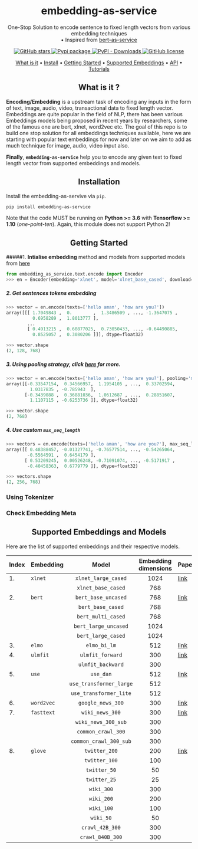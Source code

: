 <h1 align="center">embedding-as-service</h1>
<p align="center">One-Stop Solution to encode sentence to fixed length vectors from various embedding techniques 
<br>• Inspired from <a href="[https://github.com/hanxiao/bert-as-service](https://github.com/hanxiao/bert-as-service)"> bert-as-service</a> </p>
<p align="center">
  <a href="https://github.com/amansrivastava17/embedding-as-service/stargazers">
    <img src="https://img.shields.io/github/stars/amansrivastava17/embedding-as-service.svg?colorA=orange&colorB=orange&logo=github"
         alt="GitHub stars">
  </a>
  <a href="https://pypi.org/project/embedding-as-service/">
      <img src="https://img.shields.io/pypi/v/embedding-as-service?colorB=brightgreen" alt="Pypi package">
    </a>
  <a href="https://pypi.org/project/embedding-as-service/">
      <img alt="PyPI - Downloads" src="https://img.shields.io/pypi/dm/embedding-as-service">
  </a>
  <a href="https://github.com/amansrivastava/embedding-as-service/blob/master/LICENSE">
        <img src="https://img.shields.io/github/license/amansrivastava17/embedding-as-service.svg"
             alt="GitHub license">
  </a>
</p>

<p align="center">
 <a href="#what-is-it">What is it</a> •
  <a href="#install">Install</a> •
  <a href="#getting-started">Getting Started</a> •
  <a href="#supported-models">Supported Embeddings</a> •
  <a href="#server-and-client-api">API</a> •
  <a href="#book-tutorial">Tutorials</a>   
</p>

<h2 align="center">What is it ?</h3>

**Encoding/Embedding**  is a upstream task of encoding any inputs in the form of text, image, audio, video, transactional data to fixed length vector. Embeddings are quite popular in the field of NLP, there has been various Embeddings models being proposed in recent years by researchers, some of the famous one are bert, xlnet, word2vec etc. The goal of this repo is to build one stop solution for all embeddings techniques available, here we are starting with popular text embeddings for now and later on we aim  to add as much technique for image, audio, video input also.

**Finally**, **`embedding-as-service`** help you to encode any given text to fixed length vector from supported embeddings and models.

<h2 align="center">Installation</h2>

Install the embedding-as-servive via `pip`. 
```bash
pip install embedding-as-service 
```
Note that the code MUST be running on **Python >= 3.6** with **Tensorflow >= 1.10** (_one-point-ten_). Again, this module does not support Python 2!

<h2 align="center">Getting Started</h2>

#####1.  **Intialise embedding** method and models from supported models from <a href="#pooling strategy">here</a>
```python
from embedding_as_service.text.encode import Encoder
>>> en = Encoder(embedding='xlnet', model='xlnet_base_cased', download=True)
```
##### 2. Get sentences **tokens embedding**
```python 
>>> vector = en.encode(texts=['hello aman', 'how are you?'])
array([[[ 1.7049843 ,  0.        ,  1.3486509 , ..., -1.3647075 ,
          0.6958289 ,  1.8013777 ],
        ...
        [ 0.4913215 ,  0.60877025,  0.73050433, ..., -0.64490885,
          0.8525057 ,  0.3080206 ]]], dtype=float32)

>>> vector.shape
(2, 128, 768)
```
##### 3. Using **pooling strategy**, click <a href="#pooling strategy">here</a> for more.
```python
>>> vector = en.encode(texts=['hello aman', 'how are you?'], pooling='mean')
array([[-0.33547154,  0.34566957,  1.1954105 , ...,  0.33702594,
         1.0317835 , -0.785943  ],
       [-0.3439088 ,  0.36881036,  1.0612687 , ...,  0.28851607,
         1.1107115 , -0.6253736 ]], dtype=float32)

>>> vector.shape
(2, 768)
```
##### 4. Use **custom `max_seq_length`** 
```python
>>> vectors = en.encode(texts=['hello aman', 'how are you?'], max_seq_length=256)
array([[ 0.48388457, -0.01327741, -0.76577514, ..., -0.54265064,
        -0.5564591 ,  0.6454179 ],
       [ 0.53209245,  0.00526248, -0.71091074, ..., -0.5171917 ,
        -0.40458363,  0.6779779 ]], dtype=float32)

>>> vectors.shape
(2, 256, 768)
```
### Using Tokenizer

### Check Embedding Meta



<h2 align="center" href="#supported-models">Supported Embeddings and Models</h2>

Here are the list of supported embeddings and their respective models.

| Index |Embedding  | Model  | Embedding dimensions | Paper | 
|:--|:--|:--:|:--:|--|
|1. |`xlnet`  |`xlnet_large_cased`  | 1024| <a href="https://arxiv.org/abs/1906.08237"> link </a>|
||  |`xlnet_base_cased`  | 768| |
|2. |`bert`  |`bert_base_uncased`  | 768| <a href="https://arxiv.org/abs/1810.04805"> link </a>|
|||`bert_base_cased`  | 768| |
||  |`bert_multi_cased` | 768|| 
||  |`bert_large_uncased`  | 1024|| 
||  |`bert_large_cased`  | 1024| |
|3. |`elmo`  |`elmo_bi_lm`  | 512| <a href="https://allennlp.org/elmo"> link </a>|
|4. |`ulmfit`  |`ulmfit_forward`  | 300|<a href="https://arxiv.org/abs/1801.06146"> link </a>| 
|||`ulmfit_backward`  | 300| |
|5. |`use`|`use_dan` | 512| <a href="https://arxiv.org/abs/1803.11175"> link </a>|
||  |`use_transformer_large`  | 512| |
||  |`use_transformer_lite`  | 512| |
|6. |`word2vec`|`google_news_300` | 300| <a href="https://arxiv.org/abs/1301.3781"> link </a>|
|7. |`fasttext`|`wiki_news_300` | 300| <a href="https://arxiv.org/abs/1607.01759"> link </a>|
||  |`wiki_news_300_sub`  | 300| |
||  |`common_crawl_300`  | 300| |
||  |`common_crawl_300_sub`  | 300| |
|8. |`glove`|`twitter_200` | 200| <a href="https://nlp.stanford.edu/pubs/glove.pdf"> link </a>|
||  |`twitter_100`  | 100| |
||  |`twitter_50`  | 50| |
||  |`twitter_25`  | 25| |
||  |`wiki_300`  | 300| |
||  |`wiki_200`  | 200| |
||  |`wiki_100`  | 100| |
||  |`wiki_50`  | 50| |
||  |`crawl_42B_300`  | 300| |
||  |`crawl_840B_300`  | 300| |

